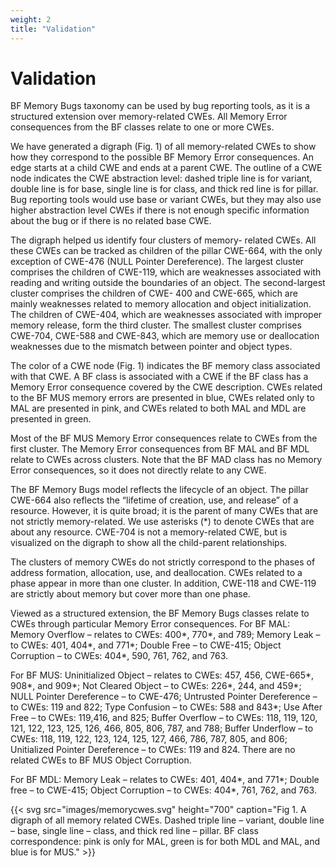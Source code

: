 ```yaml
---
weight: 2
title: "Validation"
---
```

# Validation

BF Memory Bugs taxonomy can be used by bug reporting tools, as it is a structured extension over memory-related CWEs. All Memory Error consequences from the BF classes relate to one or more CWEs.

We have generated a digraph (Fig. 1) of all memory-related CWEs to show how they correspond to the possible BF Memory Error consequences. An edge starts at a child CWE and ends at a parent CWE. The outline of a CWE node indicates the CWE abstraction level: dashed triple line is for variant, double line is for base, single line is for class, and thick red line is for pillar. Bug reporting tools would use base or variant CWEs, but they may also use higher abstraction level CWEs if there is not enough specific information about the bug or if there is no related base CWE.

The digraph helped us identify four clusters of memory- related CWEs. All these CWEs can be tracked as children of the pillar CWE-664, with the only exception of CWE-476 (NULL Pointer Dereference). The largest cluster comprises the children of CWE-119, which are weaknesses associated with reading and writing outside the boundaries of an object. The second-largest cluster comprises the children of CWE- 400 and CWE-665, which are mainly weaknesses related to memory allocation and object initialization. The children of CWE-404, which are weaknesses associated with improper memory release, form the third cluster. The smallest cluster comprises CWE-704, CWE-588 and CWE-843, which are memory use or deallocation weaknesses due to the mismatch between pointer and object types.

The color of a CWE node (Fig. 1) indicates the BF memory class associated with that CWE. A BF class is associated with a CWE if the BF class has a Memory Error consequence covered by the CWE description. CWEs related to the BF MUS memory errors are presented in blue, CWEs related only to MAL are presented in pink, and CWEs related to both MAL and MDL are presented in green.

Most of the BF MUS Memory Error consequences relate to CWEs from the first cluster. The Memory Error consequences from BF MAL and BF MDL relate to CWEs across clusters. Note that the BF MAD class has no Memory Error consequences, so it does not directly relate to any CWE.

The BF Memory Bugs model reflects the lifecycle of an object. The pillar CWE-664 also reflects the “lifetime of creation, use, and release” of a resource. However, it is quite broad; it is the parent of many CWEs that are not strictly memory-related. We use asterisks (*) to denote CWEs that are about any resource. CWE-704 is not a memory-related CWE, but is visualized on the digraph to show all the child-parent relationships.

The clusters of memory CWEs do not strictly correspond to the phases of address formation, allocation, use, and deallocation. CWEs related to a phase appear in more than one cluster. In addition, CWE-118 and CWE-119 are strictly about memory but cover more than one phase.

Viewed as a structured extension, the BF Memory Bugs classes relate to CWEs through particular Memory Error consequences. For BF MAL: Memory Overflow – relates to CWEs: 400*, 770*, and 789; Memory Leak – to CWEs: 401, 404*, and 771*; Double Free – to CWE-415; Object Corruption – to CWEs: 404*, 590, 761, 762, and 763.

For BF MUS: Uninitialized Object – relates to CWEs: 457, 456, CWE-665*, 908*, and 909*; Not Cleared Object – to CWEs: 226*, 244, and 459*; NULL Pointer Dereference – to CWE-476; Untrusted Pointer Dereference – to CWEs: 119 and 822; Type Confusion – to CWEs: 588 and 843*; Use After Free – to CWEs: 119,416, and 825; Buffer Overflow – to CWEs: 118, 119, 120, 121, 122, 123, 125, 126, 466, 805, 806, 787, and 788; Buffer Underflow – to CWEs: 118, 119, 122, 123, 124, 125, 127, 466, 786, 787, 805, and 806; Unitialized Pointer Dereference – to CWEs: 119 and 824. There are no related CWEs to BF MUS Object Corruption.

For BF MDL: Memory Leak – relates to CWEs: 401, 404*, and 771*; Double free – to CWE-415; Object Corruption – to CWEs: 404*, 761, 762, and 763.

{{< svg src="images/memorycwes.svg" height="700" caption="Fig 1. A digraph of all memory related CWEs. Dashed triple line – variant, double line – base, single line – class, and thick red line – pillar. BF class correspondence: pink is only for MAL, green is for both MDL and MAL, and blue is for MUS." >}}
